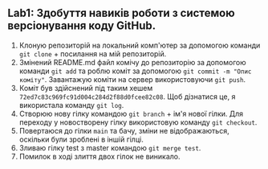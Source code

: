 Lab1: Здобуття навиків роботи з системою версіонування коду GitHub.
-

1. Клоную репозиторій на локальний комп'ютер за допомогою команди `git clone` + посилання на мій репозиторій.
2. Змінений README.md файл комічу до репозиторію за допомогою команди `git add` та роблю коміт за допомогою `git commit -m "Опис коміту"`. Завантажую коміти на сервер використовуючи `git push`.
3. Коміт був здійснений під таким хешем `72ed7c83c969fc91d004c284d2f88d0fcee82c08`. Щоб дізнатися це, я використала команду `git log`.
4. Створюю нову гілку командою `git branch` + ім'я нової гілки. Для переходу у новостворену гілку використовую команду `git checkout`.
5. Повертаюся до гілки `main` та бачу, зміни не відображаються, оскільки були зроблені в іншій гілці.
6. Зливаю гілку test з master командою `git merge test`. 
7. Помилок в ході злиття двох гілок не виникало.
